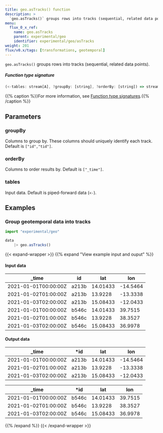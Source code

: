 ```yaml
---
title: geo.asTracks() function
description: >
  `geo.asTracks()` groups rows into tracks (sequential, related data points).
menu:
  flux_0_x_ref:
    name: geo.asTracks
    parent: experimental/geo
    identifier: experimental/geo/asTracks
weight: 201
flux/v0.x/tags: [transformations, geotemporal]
---
```


<!------------------------------------------------------------------------------

IMPORTANT: This page was generated from comments in the Flux source code. Any
edits made directly to this page will be overwritten the next time the
documentation is generated. 

To make updates to this documentation, update the function comments above the
function definition in the Flux source code:

https://github.com/influxdata/flux/blob/master/stdlib/experimental/geo/geo.flux#L964-L967

Contributing to Flux: https://github.com/influxdata/flux#contributing
Fluxdoc syntax: https://github.com/influxdata/flux/blob/master/docs/fluxdoc.md

------------------------------------------------------------------------------->

`geo.asTracks()` groups rows into tracks (sequential, related data points).



##### Function type signature

```js
(<-tables: stream[A], ?groupBy: [string], ?orderBy: [string]) => stream[A] where A: Record
```

{{% caption %}}For more information, see [Function type signatures](/flux/v0.x/function-type-signatures/).{{% /caption %}}

## Parameters

### groupBy

Columns to group by. These columns should uniquely identify each track.
Default is `["id","tid"]`.



### orderBy

Columns to order results by. Default is `["_time"]`.



### tables

Input data. Default is piped-forward data (`<-`).




## Examples

### Group geotemporal data into tracks

```js
import "experimental/geo"

data
    |> geo.asTracks()

```

{{< expand-wrapper >}}
{{% expand "View example input and ouput" %}}

#### Input data

| _time                | id    | lat      | lon      |
| -------------------- | ----- | -------- | -------- |
| 2021-01-01T00:00:00Z | a213b | 14.01433 | -14.5464 |
| 2021-01-02T01:00:00Z | a213b | 13.9228  | -13.3338 |
| 2021-01-03T02:00:00Z | a213b | 15.08433 | -12.0433 |
| 2021-01-01T00:00:00Z | b546c | 14.01433 | 39.7515  |
| 2021-01-02T01:00:00Z | b546c | 13.9228  | 38.3527  |
| 2021-01-03T02:00:00Z | b546c | 15.08433 | 36.9978  |


#### Output data

| _time                | *id   | lat      | lon      |
| -------------------- | ----- | -------- | -------- |
| 2021-01-01T00:00:00Z | a213b | 14.01433 | -14.5464 |
| 2021-01-02T01:00:00Z | a213b | 13.9228  | -13.3338 |
| 2021-01-03T02:00:00Z | a213b | 15.08433 | -12.0433 |

| _time                | *id   | lat      | lon     |
| -------------------- | ----- | -------- | ------- |
| 2021-01-01T00:00:00Z | b546c | 14.01433 | 39.7515 |
| 2021-01-02T01:00:00Z | b546c | 13.9228  | 38.3527 |
| 2021-01-03T02:00:00Z | b546c | 15.08433 | 36.9978 |

{{% /expand %}}
{{< /expand-wrapper >}}

